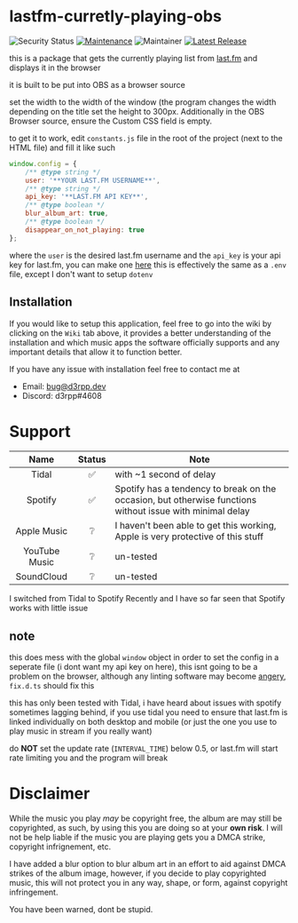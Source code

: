 # lastfm-curretly-playing-obs

![Security Status](https://github.com/d3rpp/lastfm-curretly-playing-obs/actions/workflows/codeql-analysis.yml/badge.svg)
[![Maintenance](https://img.shields.io/badge/Maintained%3F-yes-green.svg)](https://gitHub.com/d3rpp/lastfm-curretly-playing-obs/graphs/commit-activity)
![Maintainer](https://img.shields.io/badge/Maintainer-d3rpp-blue)
[![Latest Release](https://badgen.net/github/release/d3rpp/lastfm-curretly-playing-obs)](https://github.com/d3rpp/lastfm-curretly-playing-obs/releases/latest)

this is a package that gets the currently playing list from [last.fm](https://last.fm) and displays it in the browser

it is built to be put into OBS as a browser source

set the width to the width of the window (the program changes the width depending on the title
set the height to 300px. Additionally in the OBS Browser source, ensure the Custom CSS field is empty.

to get it to work, edit `constants.js` file in the root of the project (next to the HTML file) and fill it like such

```js
window.config = {
	/** @type string */
	user: '**YOUR LAST.FM USERNAME**',
	/** @type string */
	api_key: '**LAST.FM API KEY**',
	/** @type boolean */
	blur_album_art: true,
	/** @type boolean */
	disappear_on_not_playing: true
};
```

where the `user` is the desired last.fm username
and the `api_key` is your api key for last.fm, you can make one [here](https://www.last.fm/api/account/create)
this is effectively the same as a `.env` file, except I don't want to setup `dotenv`

## Installation

If you would like to setup this application, feel free to go into the wiki by clicking on the `Wiki` tab above, it provides a better understanding of the installation and which music apps the software officially supports and any important details that allow it to function better.

If you have any issue with installation feel free to contact me at

- Email: [bug@d3rpp.dev](mailto:bug@d3rpp.dev?subject=OBS%20Now%20Playing%20Layer%20Question)
- Discord: d3rpp#4608

# Support

| Name | Status | Note |
| :---: | :---: | --- |
| Tidal | ✅ | with ~1 second of delay |
| Spotify | ✅ | Spotify has a tendency to break on the occasion, but otherwise functions without issue with minimal delay |
| Apple Music | ❔ | I haven't been able to get this working, Apple is very protective of this stuff |
| YouTube Music | ❔ | un-tested |
| SoundCloud | ❔ | un-tested |

I switched from Tidal to Spotify Recently and I have so far seen that Spotify works with little issue

## note

this does mess with the global `window` object in order to set the config in a seperate file (i dont want my api key on here), this isnt going to be a problem on the browser, although any linting software may become [angery](https://youtu.be/5jO2PLqEdUY?t=67), `fix.d.ts` should fix this

this has only been tested with Tidal, i have heard about issues with spotify sometimes lagging behind, if you use tidal you need to ensure that last.fm is linked individually on both desktop and mobile (or just the one you use to play music in stream if you really want)

do **NOT** set the update rate (`INTERVAL_TIME`) below 0.5, or last.fm will start rate limiting you and the program will break

# Disclaimer

While the music you play *may* be copyright free, the album are may still be copyrighted, as such, by using this you are doing so at your **own risk**. I will not be help liable if the music you are playing gets you a DMCA strike, copyright infrignement, etc.

I have added a blur option to blur album art in an effort to aid against DMCA strikes of the album image, however, if you decide to play copyrighted music, this will not protect you in any way, shape, or form, against copyright infringement.

You have been warned, dont be stupid.

